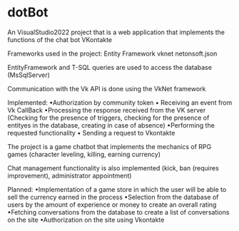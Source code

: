 # dotBot

An VisualStudio2022 project that is a web application that implements the functions of the chat bot VKontakte

Frameworks used in the project:
Entity Framework
vknet
netonsoft.json

EntityFramework and T-SQL queries are used to access the database (MsSqlServer)
 
Communication with the Vk API is done using the VkNet framework

Implemented:
•Authorization by community token
• Receiving an event from Vk CallBack
•Processing the response received from the VK server (Checking for the presence of triggers, checking for the presence of entityes in the database, creating in case of absence)
•Performing the requested functionality
• Sending a request to Vkontakte

The project is a game chatbot that implements the mechanics of RPG games (character leveling, killing, earning currency)

Chat management functionality is also implemented (kick, ban (requires improvement), administrator appointment)

Planned:
•Implementation of a game store in which the user will be able to sell the currency earned in the process
•Selection from the database of users by the amount of experience or money to create an overall rating
•Fetching conversations from the database to create a list of conversations on the site
•Authorization on the site using Vkontakte
